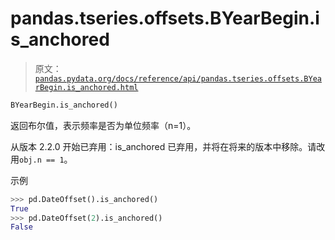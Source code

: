 # pandas.tseries.offsets.BYearBegin.is_anchored

> 原文：[`pandas.pydata.org/docs/reference/api/pandas.tseries.offsets.BYearBegin.is_anchored.html`](https://pandas.pydata.org/docs/reference/api/pandas.tseries.offsets.BYearBegin.is_anchored.html)

```py
BYearBegin.is_anchored()
```

返回布尔值，表示频率是否为单位频率（n=1）。

从版本 2.2.0 开始已弃用：is_anchored 已弃用，并将在将来的版本中移除。请改用`obj.n == 1`。

示例

```py
>>> pd.DateOffset().is_anchored()
True
>>> pd.DateOffset(2).is_anchored()
False 
```
